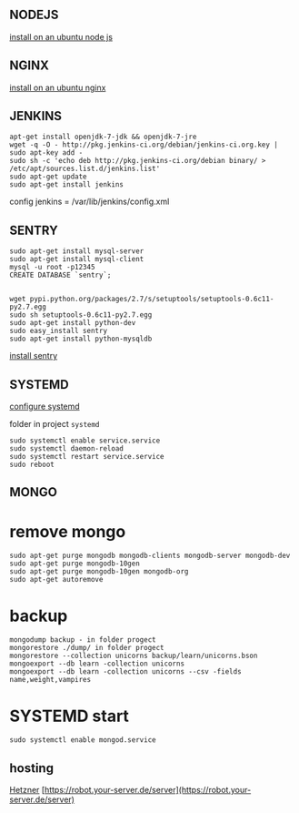 ## NODEJS
[install on an ubuntu node js](https://www.digitalocean.com/community/tutorials/how-to-install-node-js-on-an-ubuntu-14-04-server)


## NGINX
[install on an ubuntu nginx](https://www.digitalocean.com/community/tutorials/nginx-ubuntu-16-04-ru)


## JENKINS

```
apt-get install openjdk-7-jdk && openjdk-7-jre
wget -q -O - http://pkg.jenkins-ci.org/debian/jenkins-ci.org.key | sudo apt-key add -
sudo sh -c 'echo deb http://pkg.jenkins-ci.org/debian binary/ > /etc/apt/sources.list.d/jenkins.list'
sudo apt-get update
sudo apt-get install jenkins

```

config jenkins = /var/lib/jenkins/config.xml


## SENTRY
```
sudo apt-get install mysql-server
sudo apt-get install mysql-client
mysql -u root -p12345
CREATE DATABASE `sentry`;


wget pypi.python.org/packages/2.7/s/setuptools/setuptools-0.6c11-py2.7.egg
sudo sh setuptools-0.6c11-py2.7.egg
sudo apt-get install python-dev
sudo easy_install sentry
sudo apt-get install python-mysqldb

```

[install sentry](http://sentry.readthedocs.org/en/latest/quickstart)



## SYSTEMD
[configure systemd](https://www.digitalocean.com/community/tutorials/how-to-configure-a-linux-service-to-start-automatically-after-a-crash-or-reboot-part-1-practical-examples)

folder in project `systemd`
```
sudo systemctl enable service.service
sudo systemctl daemon-reload
sudo systemctl restart service.service
sudo reboot
```


## MONGO

# remove mongo
```
sudo apt-get purge mongodb mongodb-clients mongodb-server mongodb-dev sudo apt-get purge mongodb-10gen
sudo apt-get purge mongodb-10gen mongodb-org
sudo apt-get autoremove
```

# backup
```
mongodump backup - in folder progect
mongorestore ./dump/ in folder progect
mongorestore --collection unicorns backup/learn/unicorns.bson
mongoexport --db learn -collection unicorns
mongoexport --db learn -collection unicorns --csv -fields name,weight,vampires
```

# SYSTEMD start
`sudo systemctl enable mongod.service`



## hosting
[Hetzner](www.hetzner.com)
[https://robot.your-server.de/server](https://robot.your-server.de/server)
